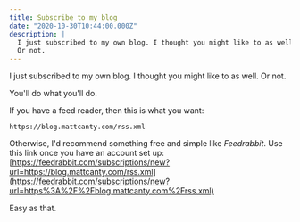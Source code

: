 ```yaml
---
title: Subscribe to my blog
date: "2020-10-30T10:44:00.000Z"
description: |
  I just subscribed to my own blog. I thought you might like to as well.
  Or not.
---
```


I just subscribed to my own blog. I thought you might like to as well. Or not.

You'll do what you'll do.

If you have a feed reader, then this is what you want:

`https://blog.mattcanty.com/rss.xml`

Otherwise, I'd recommend something free and simple like _Feedrabbit_. Use this link
once you have an account set up: [https://feedrabbit.com/subscriptions/new?url=https://blog.mattcanty.com/rss.xml](https://feedrabbit.com/subscriptions/new?url=https%3A%2F%2Fblog.mattcanty.com%2Frss.xml)

Easy as that.
